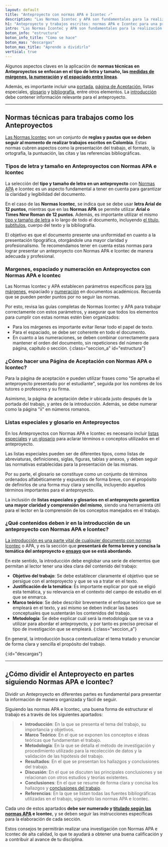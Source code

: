 ```yaml
---
layout: default
title: "Anteproyecto con normas APA e Icontec ✓"
description: "Las Normas Icontec y APA son fundamentales para la realización de un Anteproyecto. Y tienen diferencias en la forma de aplicarlas 👆 Aprende cuáles son"
h1: "Anteproyecto y trabajos escritos: normas APA e Icontec para una presentación impecable"
intro: "Las Normas Icontec y APA son fundamentales para la realización de trabajos escritos en Colombia. Aunque ambas buscan una presentación clara y ordenada, existen diferencias en la forma de aplicarlas."
boton_info: "estructura"
boton_info_title: "Cómo se hace"
boton_mas: "descargas"
boton_mas_title: "Aprende a dividirlo"
vertical: true
---
```

Algunos aspectos claves en la aplicación de **normas técnicas en Anteproyectos se enfocan en el tipo de letra y tamaño, las [medidas de márgenes]({{'margenes-trabajo-escrito'|relative_url}} "Márgenes"), [la numeración]({{'numeracion-trabajo-escrito'|relative_url}} "Numeración") y [el espaciado entre líneas]({{'interlineado-trabajo-escrito'|relative_url}} "Interlineado")**.

Además, es importante incluir una [portada]({{'portada-trabajo-escrito'|relative_url}} "Portadas"), [página de Aceptación]({{'pagina-aceptacion-trabajo-escrito'|relative_url}} "Página de aceptación"), listas especiales, [glosario]({{'glosario-trabajo-escrito'|relative_url}} "Glosario") y [bibliografía]({{'bibliografia-trabajo-escrito'|relative_url}} "Bibliografía"), entre otros elementos. La [introducción]({{'introduccion-trabajo-escrito'|relative_url}} "Introducción") debe contener información relevante para el anteproyecto.

-----

## Normas técnicas para trabajos como los Anteproyectos

[Las Normas Icontec]({{'normas-icontec'|relative_url}} "Normas Icontec") son un conjunto de **reglas y pautas que se deben seguir al momento de realizar trabajos escritos en Colombia**. Estas normas cubren aspectos como la presentación del trabajo, el formato, la ortografía, la puntuación, las citas y las referencias bibliográficas.

### Tipos de letra y tamaño en Anteproyectos con Normas APA e Icontec

La selección del **tipo y tamaño de letra en un anteproyecto** con [Normas APA]({{'normas-apa'|relative_url}} "Normas APA") e Icontec es un aspecto fundamental a tener en cuenta para garantizar la claridad y legibilidad del documento.

En el caso de las **Normas Icontec**, se indica que se debe usar **letra Arial de 12 puntos**, mientras que en las **Normas APA** se permite utilizar **Arial o Times New Roman de 12 puntos**. Además, es importante utilizar el mismo [tipo y tamaño de letra]({{'textos-y-fuentes-trabajo-escrito'|relative_url}} "Textos trabajo escrito") a lo largo de todo el documento, incluyendo [el título, subtítulos]({{'titulos-trabajo-escrito'|relative_url}} "Títulos trabajo escrito"), cuerpo del texto y la bibliografía.

El objetivo es que el documento presente una uniformidad en cuanto a la presentación tipográfica, otorgándole una mayor claridad y profesionalismo. Te recomendamos tener en cuenta estas normas para lograr presentar un anteproyecto con Normas APA e Icontec de manera adecuada y profesional.

### Margenes, espaciado y numeración en Anteproyectos con Normas APA e Icontec

Las Normas Icontec y APA establecen parámetros específicos para [los márgenes]({{'normas-apa/margenes-normas-apa'|relative_url}} "Márgenes Normas APA"), espaciado y [numeración]({{'normas-apa/numeracion-normas-apa'|relative_url}} "Numeración Normas APA") en documentos académicos. Recuerda que se pueden perder puntos por no seguir las normas.

Por esto, revisa las guías completas de Normas Icontec y APA para trabajar correctamente con estos parámetros, y asegurar que todos los elementos para cumplir con estas normas estén bien organizados:

- Para los márgenes es importante evitar llenar todo el papel de texto.
- Para el espaciado, se debe ser coherente en todo el documento.
- En cuanto a las numeraciones, se deben combinar correctamente para mantener el orden del documento, sin repeticiones del número de página, capítulo o sección.
{:class="seccion_a" id="estructura"}

### ¿Cómo hacer una Página de Aceptación con Normas APA o Icontec?

Para la página de aceptación e pueden utilizar frases como "Se aprueba el anteproyecto presentado por el estudiante", seguida por los nombres de los tutores o profesores y su firma.

Asimismo, la página de aceptación debe ir ubicada justo después de la portada del trabajo, y antes de la introducción. Además, se debe numerar como la página "ii" en números romanos.

### Listas especiales y glosario en Anteproyectos

En los Anteproyectos con Normas APA e Icontec es necesario incluir [listas especiales]({{'normas-apa/listas-normas-apa'|relative_url}} "Listas Normas APA") y [un glosario]({{'normas-apa/glosario-normas-apa'|relative_url}} "Glosario Normas APA") para aclarar términos o conceptos utilizados en el anteproyecto.

Las listas especiales pueden ser de diferentes tipos, como listas de abreviaturas, definiciones, siglas, figuras, tablas y anexos, y deben seguir las normativas establecidas para la presentación de las mismas.

Por su parte, el glosario se constituye como un conjunto de términos ordenados alfabéticamente y expuestos de forma breve, con el propósito de definirlos de una forma muy clara y sencilla, incluyendo aquellos términos importantes para el anteproyecto.

La inclusión de **listas especiales y glosarios en el anteproyecto garantiza una mayor claridad y comprensión del mismo**, siendo una herramienta útil para el lector en la comprensión de los conceptos manejados en el trabajo.

### ¿Qué contenidos deben ir en la introducción de un anteproyecto con Normas APA e Icontec?

[La introducción es una parte vital de cualquier documento con normas Icontec]({{'normas-icontec/introduccion-normas-icontec'|relative_url}} "Introducción Normas Icontec") o APA, y es la sección que **presentará de forma breve y concisa la temática del anteproyecto o [ensayo]({{'ensayos-con-normas-tecnicas'|relative_url}} "Ensayos") que se está abordando**.

En este sentido, la introducción debe englobar una serie de elementos que permitan al lector tener una idea clara del contenido del trabajo:

- **Objetivo del trabajo**: Se debe establecer claramente el objetivo que se persigue con el anteproyecto y que se va a tratar en el texto.
- **Justificación de la temática**: Es importante explicar por qué se eligió esta temática, y su relevancia en el contexto del campo de estudio en el que se enmarca.
- **Marco teórico**: Se debe describir brevemente el enfoque teórico que se empleará en el texto, y así mismo se deben indicar las bases conceptuales que sustentarán los contenidos del trabajo.
- **Metodología**: Se debe explicar cuál será la metodología que se va a utilizar para abordar el anteproyecto, y por tanto es preciso precisar el tipo de investigación que se empleará.
{:class="seccion_a"}

En general, la introducción busca contextualizar el tema tratado y enunciar de forma clara y sencilla el propósito del trabajo.
<!-- Anclaje para que la barra fijada no cubra el siguiente subtítulo -->
{:id="descargas"}

-----

## ¿Cómo dividir el Anteproyecto en partes siguiendo Normas APA e Icontec?

Dividir un Anteproyecto en diferentes partes es fundamental para presentar la información de manera organizada y fácil de seguir.

Siguiendo las normas APA e Icontec, una buena forma de estructurar el trabajo es a través de los siguientes apartados:

>- **Introducción**: En la que se presenta el tema del trabajo, su importancia y objetivos.
>- **Marco Teórico**: En el que se exponen los conceptos e ideas teóricas que fundamentan el trabajo.
>- **Metodología**: En la que se detalla el método de investigación y procedimiento utilizado para la recolección de datos y la validación de las hipótesis del trabajo.
>- **Resultados**: En el que se presentan los hallazgos y conclusiones del trabajo.
>- **Discusión**: En el que se discuten las principales conclusiones y se relacionan con otros estudios y teorías existentes.
>- **Conclusiones**: En el que se resume de forma clara y concisa los hallazgos y [conclusiones del trabajo]({{'normas-icontec/conclusiones-normas-icontec'|relative_url}} "Conclusiones Normas Icontec").
>- **Referencias**: En la que se listan todas las fuentes bibliográficas utilizadas en el trabajo, siguiendo las normas APA e Icontec.

Cada uno de estos apartados **debe ser numerado y [titulado según las normas APA]({{'normas-apa/titulos-y-subtitulos-normas-apa'|relative_url}} "Títulos Normas APA") e Icontec**, y se deben seguir las instrucciones específicas para la elaboración de cada sección.

Estos consejos te permitirán realizar una investigación con Normas APA e Icontec de alta calidad, lo que te ayudará a obtener una buena calificación y a contribuir al avance de tu disciplina.
